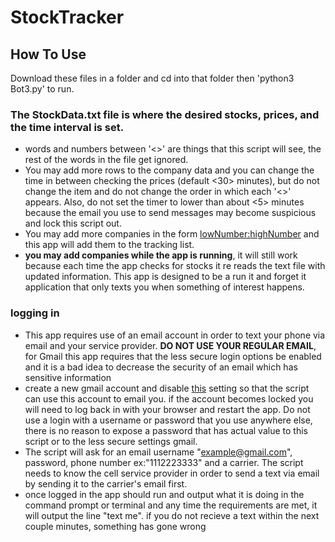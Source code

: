 # StockTracker

## How To Use
Download these files in a folder and cd into that folder then 'python3 Bot3.py' to run. 
### The StockData.txt file is where the desired stocks, prices, and the time interval is set.
- words and numbers between '<>' are things that this script will see, the rest of the words
in the file get ignored. 
- You may add more rows to the company data and you can change the
time in between checking the prices (default <30> minutes), but do not change the <Interval> item and do not
change the order in which each '<>' appears. Also, do not set the timer to lower than about <5> minutes 
because the email you use to send messages may become suspicious and lock this script out. 
- You may add more companies in the form 
<newCompanyName><lowNumber:highNumber> and this app will add them to the tracking list.
- **you may add companies while the app is running**, it will still work because each time the
app checks for stocks it re reads the text file with updated information. This app is designed
to be a run it and forget it application that only texts you when something of interest happens.
### logging in
- This app requires use of an email account in order to text your phone via email and your service
provider. **DO NOT USE YOUR REGULAR EMAIL**, for Gmail this app requires that the less secure login
options be enabled and it is a bad idea to decrease the security of an email which has sensitive information
- create a new gmail account and disable [this](https://myaccount.google.com/u/0/lesssecureapps?pli=1&pageId=none) setting
so that the script can use this account to email you. if the account becomes locked you will need to log back in with
your browser and restart the app. Do not use a login with a username or password that you use anywhere else, there is no
reason to expose a password that has actual value to this script or to the less secure settings gmail.
- The script will ask for an email username "example@gmail.com", password, phone number ex:"1112223333" and a carrier.
The script needs to know the cell service provider in order to send a text via email by sending it to the carrier's email
first. 
- once logged in the app should run and output what it is doing in the command prompt or terminal and any time the 
requirements are met, it will output the line "text me". if you do not recieve a text within the next couple minutes, something has gone wrong
